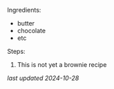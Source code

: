 Ingredients:
* butter
* chocolate
* etc

Steps:
1. This is not yet a brownie recipe

*last updated 2024-10-28*
